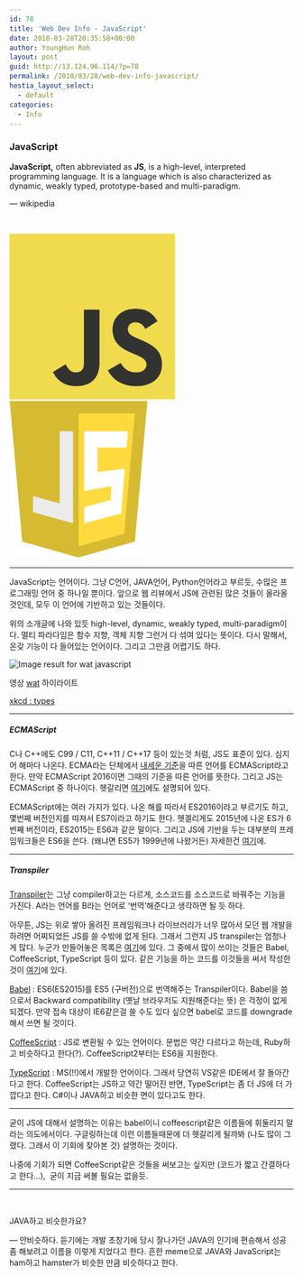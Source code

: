 ```yaml
---
id: 78
title: 'Web Dev Info - JavaScript'
date: 2018-03-28T20:35:58+00:00
author: YoungHun Roh
layout: post
guid: http://13.124.96.114/?p=78
permalink: /2018/03/28/web-dev-info-javascript/
hestia_layout_select:
  - default
categories:
  - Info
---
```

### JavaScript

**JavaScript,** often abbreviated as **JS**, is a high-level, interpreted programming language. It is a language which is also characterized as dynamic, weakly typed, prototype-based and multi-paradigm.

&#8212; wikipedia

&nbsp;

<img src="/images/2018/JavaScript-logo.png" alt="" class="alignnone wp-image-79" width="294" height="294" sizes="(max-width: 294px) 100vw, 294px" />       <img src="/images/2018/javascript_logo_without_title.png" alt="" class="alignnone wp-image-80" width="245" height="278" sizes="(max-width: 245px) 100vw, 245px" />

* * *

JavaScript는 언어이다. 그냥 C언어, JAVA언어, Python언어라고 부르듯, 수많은 프로그래밍 언어 중 하나일 뿐이다. 앞으로 웹 리뷰에서 JS에 관련된 많은 것들이 올라올 것인데, 모두 이 언어에 기반하고 있는 것들이다.

위의 소개글에 나와 있듯 high-level, dynamic, weakly typed, multi-paradigm이다. 멀티 파라다임은 함수 지향, 객체 지향 그런거 다 섞여 있다는 뜻이다. 다시 말해서, 온갖 기능이 다 들어있는 언어이다. 그리고 그만큼 어렵기도 하다.

<div style="width: 610px" class="wp-caption alignnone">
  <img class="irc_mi" src="http://www.globalnerdy.com/wordpress/wp-content/uploads/2012/01/javascript-wat.jpg" onload="typeof google==='object'&&google.aft&&google.aft(this)" alt="Image result for wat javascript" width="600" height="258" />
  
  <p class="wp-caption-text">
    영상 <a href="https://www.destroyallsoftware.com/talks/wat">wat</a> 하이라이트
  </p>
</div>

[xkcd : types](https://xkcd.com/1537/)

* * *

##### ECMAScript

C나 C++에도 C99 / C11, C++11 / C++17 등이 있는것 처럼, JS도 표준이 있다. 심지어 해마다 나온다. ECMA라는 단체에서 [내세운 기준](https://www.ecma-international.org/publications/standards/Ecma-262.htm)을 따른 언어를 ECMAScript라고 한다. 만약 ECMAScript 2016이면 그때의 기준을 따른 언어를 뜻한다. 그리고 JS는 ECMAScript 중 하나이다. 헷갈리면 [여기](https://medium.freecodecamp.org/whats-the-difference-between-javascript-and-ecmascript-cba48c73a2b5)에도 설명되어 있다.

ECMAScript에는 여러 가지가 있다. 나온 해를 따라서 ES2016이라고 부르기도 하고, 몇번째 버전인지를 따져서 ES7이라고 하기도 한다. 헷겔리게도 2015년에 나온 ES가 6번째 버전이라, ES2015는 ES6과 같은 말이다. 그리고 JS에 기반을 두는 대부분의 프레임워크들은 ES6을 쓴다. (왜냐면 ES5가 1999년에 나왔거든) 자세한건 [여기](https://bytearcher.com/articles/es6-vs-es2015-name/)에.

* * *

##### Transpiler

[Transpiler](https://en.wikipedia.org/wiki/Source-to-source_compiler)는 그냥 compiler하고는 다르게, 소스코드를 소스코드로 바꿔주는 기능을 가진다. A라는 언어를 B라는 언어로 &#8216;번역&#8217;해준다고 생각하면 될 듯 하다.

아무튼, JS는 위로 쌓아 올려진 프레임워크나 라이브러리가 너무 많아서 모던 웹 개발을 하려면 어찌되었든 JS를 쓸 수밖에 없게 된다. 그래서 그런지 JS transpiler는 엄청나게 많다. 누군가 만들어놓은 목록은 [여기](https://github.com/jashkenas/coffeescript/wiki/list-of-languages-that-compile-to-js)에 있다. 그 중에서 많이 쓰이는 것들은 Babel, CoffeeScript, TypeScript 등이 있다. 같은 기능을 하는 코드를 이것들을 써서 작성한 것이 [여기](https://blessedgong.wordpress.com/2016/10/25/coffeescript-vs-es6-vs-typescript/)에 있다.

[Babel](https://babeljs.io/) : ES6(ES2015)를 ES5 (구버전)으로 번역해주는 Transpiler이다. Babel을 씀으로서 Backward compatibility (옛날 브라우저도 지원해준다는 뜻) 은 걱정이 없게 되겠다. 만약 접속 대상이 IE6같은걸 쓸 수도 있다 싶으면 babel로 코드를 downgrade해서 쓰면 될 것이다.

[CoffeeScript](http://coffeescript.org/) : JS로 변환될 수 있는 언어이다. 문법은 약간 다르다고 하는데, Ruby하고 비슷하다고 한다(?). CoffeeScript2부터는 ES6을 지원한다.

[TypeScript](http://www.typescriptlang.org) : MS(!!)에서 개발한 언어이다. 그래서 당연히 VS같은 IDE에서 잘 돌아간다고 한다. CoffeeScript는 JS하고 약간 떨어진 반면, TypeScript는 좀 더 JS에 더 가깝다고 한다. C#이나 JAVA하고 비슷한 면이 있다고도 한다.

* * *

굳이 JS에 대해서 설명하는 이유는 babel이니 coffeescript같은 이름들에 휘둘리지 말라는 의도에서이다. 구글링하는데 이런 이름들때문에 더 헷갈리게 될까봐 (나도 많이 그랬다. 그래서 이 기회에 찾아본 것) 설명하는 것이다.

나중에 기회가 되면 CoffeeScript같은 것들을 써보고는 싶지만 (코드가 짧고 간결하다고 한다&#8230;),  굳이 지금 써볼 필요는 없을듯.

* * *

&nbsp;

JAVA하고 비슷한가요?

&#8212; 안비슷하다. 듣기에는 개발 초창기에 당시 잘나가던 JAVA의 인기에 편승해서 성공좀 해보려고 이름을 이렇게 지었다고 한다. 흔한 meme으로 JAVA와 JavaScript는 ham하고 hamster가 비슷한 만큼 비슷하다고 한다.